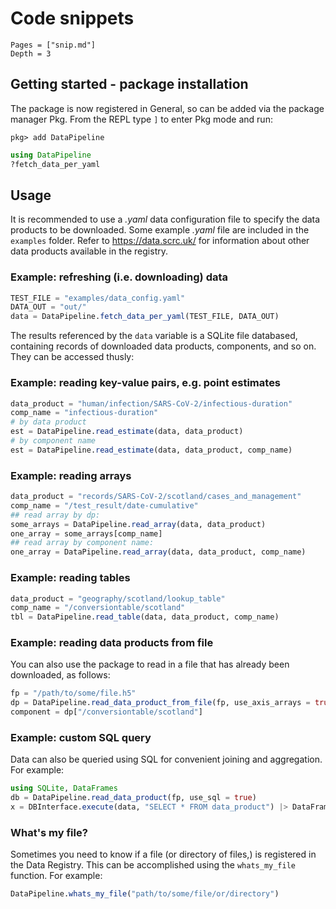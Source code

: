 # Code snippets

```@contents
Pages = ["snip.md"]
Depth = 3
```

## Getting started - package installation

The package is now registered in General, so can be added via the package manager Pkg. From the REPL type `]` to enter Pkg mode and run:

```
pkg> add DataPipeline
```

```  julia
using DataPipeline
?fetch_data_per_yaml
```

## Usage

It is recommended to use a *.yaml* data configuration file to specify the data products to be downloaded. Some example *.yaml* file are included in the `examples` folder. Refer to https://data.scrc.uk/ for information about other data products available in the registry.

### Example: refreshing (i.e. downloading) data

``` julia
TEST_FILE = "examples/data_config.yaml"
DATA_OUT = "out/"
data = DataPipeline.fetch_data_per_yaml(TEST_FILE, DATA_OUT)
```

The results referenced by the `data` variable is a SQLite file databased, containing records of downloaded data products, components, and so on. They can be accessed thusly:

### Example: reading key-value pairs, e.g. point estimates

``` julia
data_product = "human/infection/SARS-CoV-2/infectious-duration"
comp_name = "infectious-duration"
# by data product
est = DataPipeline.read_estimate(data, data_product)
# by component name
est = DataPipeline.read_estimate(data, data_product, comp_name)
```

### Example: reading arrays

``` julia
data_product = "records/SARS-CoV-2/scotland/cases_and_management"
comp_name = "/test_result/date-cumulative"
## read array by dp:
some_arrays = DataPipeline.read_array(data, data_product)
one_array = some_arrays[comp_name]
## read array by component name:
one_array = DataPipeline.read_array(data, data_product, comp_name)
```

### Example: reading tables
``` julia
data_product = "geography/scotland/lookup_table"
comp_name = "/conversiontable/scotland"
tbl = DataPipeline.read_table(data, data_product, comp_name)
```

### Example: reading data products from file

You can also use the package to read in a file that has already been downloaded, as follows:

``` julia
fp = "/path/to/some/file.h5"
dp = DataPipeline.read_data_product_from_file(fp, use_axis_arrays = true, verbose = false)
component = dp["/conversiontable/scotland"]
```

### Example: custom SQL query

Data can also be queried using SQL for convenient joining and aggregation. For example:

``` julia
using SQLite, DataFrames
db = DataPipeline.read_data_product(fp, use_sql = true)
x = DBInterface.execute(data, "SELECT * FROM data_product") |> DataFrame
```

### What's my file?

Sometimes you need to know if a file (or directory of files,) is registered in the Data Registry. This can be accomplished using the `whats_my_file` function. For example:

``` julia
DataPipeline.whats_my_file("path/to/some/file/or/directory")
```
